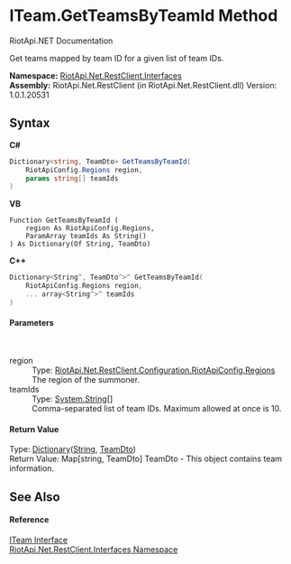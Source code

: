 # ITeam.GetTeamsByTeamId Method 
RiotApi.NET Documentation 

Get teams mapped by team ID for a given list of team IDs.

**Namespace:**&nbsp;<a href="48cda41f-0d73-abf8-ab33-13ac48004c66">RiotApi.Net.RestClient.Interfaces</a><br />**Assembly:**&nbsp;RiotApi.Net.RestClient (in RiotApi.Net.RestClient.dll) Version: 1.0.1.20531

## Syntax

**C#**<br />
``` C#
Dictionary<string, TeamDto> GetTeamsByTeamId(
	RiotApiConfig.Regions region,
	params string[] teamIds
)
```

**VB**<br />
``` VB
Function GetTeamsByTeamId ( 
	region As RiotApiConfig.Regions,
	ParamArray teamIds As String()
) As Dictionary(Of String, TeamDto)
```

**C++**<br />
``` C++
Dictionary<String^, TeamDto^>^ GetTeamsByTeamId(
	RiotApiConfig.Regions region, 
	... array<String^>^ teamIds
)
```


#### Parameters
&nbsp;<dl><dt>region</dt><dd>Type: <a href="4d977124-7072-aed6-d4c3-44de17e37ee2">RiotApi.Net.RestClient.Configuration.RiotApiConfig.Regions</a><br />The region of the summoner.</dd><dt>teamIds</dt><dd>Type: <a href="http://msdn2.microsoft.com/en-us/library/s1wwdcbf" target="_blank">System.String</a>[]<br />Comma-separated list of team IDs. Maximum allowed at once is 10.</dd></dl>

#### Return Value
Type: <a href="http://msdn2.microsoft.com/en-us/library/xfhwa508" target="_blank">Dictionary</a>(<a href="http://msdn2.microsoft.com/en-us/library/s1wwdcbf" target="_blank">String</a>, <a href="5dcbfdf3-621c-36ff-76d9-5a0b9f5f9b53">TeamDto</a>)<br />Return Value: Map[string, TeamDto] TeamDto - This object contains team information.

## See Also


#### Reference
<a href="6dff3494-0a2e-88a2-9756-34369c6eab0d">ITeam Interface</a><br /><a href="48cda41f-0d73-abf8-ab33-13ac48004c66">RiotApi.Net.RestClient.Interfaces Namespace</a><br />